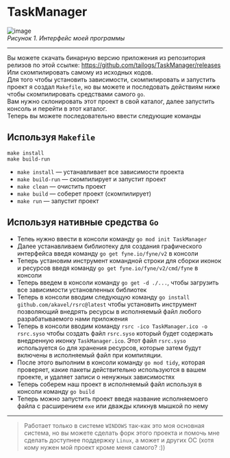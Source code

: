 # TaskManager

![image](https://github.com/tailogs/TaskManager/assets/69743960/feaf8983-8260-4ee7-b00b-ab41ee3d92b0)<br>
*Рисунок 1. Интерфейс моей программы*

---

Вы можете скачать бинарную версию приложения из репозитория релизов по этой ссылке: https://github.com/tailogs/TaskManager/releases<br>
Или скомпилировать самому из исходных кодов.<br>
Для того чтобы установить зависимости, скомпилировать и запустить проект я создал `Makefile`, но вы можете и последовать действиям ниже чтобы скомпилировать средствами самого `go`.<br>
Вам нужно склонировать этот проект в свой каталог, далее запустить консоль и перейти в этот каталог.<br>
Теперь вы можете последовательно ввести следующие команды 

## Используя `Makefile`

```shell
make install
make build-run
```

- `make install` — устанавливает все зависимости проекта
- `make build-run` — скомпилирует и запустит проект
- `make clean` — очистить проект
- `make build` — соберет проект (скомпилирует)
- `make run` — запустит проект

## Используя нативные средства `Go`

- Тепеь нужно ввести в консоли команду `go mod init TaskManager`
- Далее устанавливаем библиотеку для создания графического интерфейса введя команду `go get fyne.io/fyne/v2` в консоли
- Теперь установим инструмент командной строки для сборки иконок и ресурсов введя команду `go get fyne.io/fyne/v2/cmd/fyne` в консоли
- Теперь введем в консоли команду `go get -d ./...`, чтобы загрузить все зависимости установленных библиотек
- Теперь в консоли вводим следующую команду `go install github.com/akavel/rsrc@latest` чтобы установить инструмент позволяющий внедрять ресурсы в исполняемый файл любого разрабатываемого нами приложения
- Теперь в консоли вводим команду `rsrc -ico TaskManager.ico -o rsrc.syso` чтобы создать файл `rsrc.syso` который будет содержать внедренную иконку `TaskManager.ico`. Этот файл `rsrc.syso` используется `Go` для хранения ресурсов, которые затем будут включены в исполняемый файл при компиляции. 
- После этого выполним в консоли команду `go mod tidy`, которая проверяет, какие пакеты действительно используются в вашем проекте, и удаляет записи о ненужных зависимостях
- Теперь соберем наш проект в исполняемый файл используя в консоли команду `go build`
- Теперь можно запустить проект введя название исполняемоего файла с расширением `exe` или дважды кликнув мышкой по нему

---

> Работает только в системе `WINDOWS` так-как это моя основная система, но вы можете сделать форк этого проекта и помочь мне сделать доступнее поддержку `Linux`, а может и других ОС (хотя кому нужен мой проект кроме меня самого? :))
